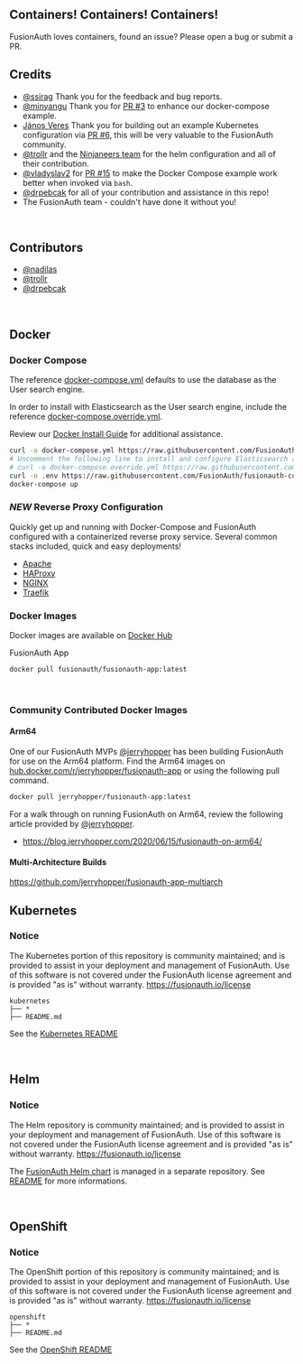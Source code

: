 ## Containers! Containers! Containers!

FusionAuth loves containers, found an issue? Please open a bug or submit a PR.


## Credits
- [@ssirag](https://github.com/ssirag) Thank you for the feedback and bug reports.
- [@minyangu](https://github.com/minyangu) Thank you for [PR #3](https://github.com/FusionAuth/fusionauth-containers/pull/3) to enhance our docker-compose example.
- [János Veres](https://github.com/nadilas) Thank you for building out an example Kubernetes configuration via [PR #6](https://github.com/FusionAuth/fusionauth-containers/pull/6), this will be very valuable to the FusionAuth community.
- [@trollr](https://github.com/trollr) and the [Ninjaneers team](https://www.ninjaneers.de/) for the helm configuration and all of their contribution.
- [@vladyslav2](https://github.com/vladyslav2) for [PR #15](https://github.com/FusionAuth/fusionauth-containers/pull/15) to make the Docker Compose example work better when invoked via `bash`.
- [@drpebcak](https://github.com/drpebcak) for all of your contribution and assistance in this repo!
- The FusionAuth team - couldn't have done it without you!

<br>

## Contributors
- [@nadilas](https://github.com/nadilas)
- [@trollr](https://github.com/trollr)
- [@drpebcak](https://github.com/drpebcak)

<br>

## Docker

### Docker Compose

The reference [docker-compose.yml](https://raw.githubusercontent.com/FusionAuth/fusionauth-containers/master/docker/fusionauth/docker-compose.yml) defaults to use the database as the User search engine.

In order to install with Elasticsearch as the User search engine, include the reference  [docker-compose.override.yml](https://raw.githubusercontent.com/FusionAuth/fusionauth-containers/master/docker/fusionauth/docker-compose.override.yml).

Review our [Docker Install Guide](https://fusionauth.io/docs/v1/tech/installation-guide/docker) for additional assistance.

```bash
curl -o docker-compose.yml https://raw.githubusercontent.com/FusionAuth/fusionauth-containers/master/docker/fusionauth/docker-compose.yml
# Uncomment the following line to install and configure Elasticsearch as the User search engine
# curl -o docker-compose.override.yml https://raw.githubusercontent.com/FusionAuth/fusionauth-containers/master/docker/fusionauth/docker-compose.override.yml
curl -o .env https://raw.githubusercontent.com/FusionAuth/fusionauth-containers/master/docker/fusionauth/.env
docker-compose up
```

### *NEW* Reverse Proxy Configuration

Quickly get up and running with Docker-Compose and FusionAuth configured with a containerized reverse proxy service. Several common stacks included, quick and easy deployments!

- [Apache](https://github.com/FusionAuth/fusionauth-containers/tree/master/docker/fusionauth-apache/postgresql)
- [HAProxy](https://github.com/FusionAuth/fusionauth-containers/tree/master/docker/fusionauth-haproxy/postgresql)
- [NGINX](https://github.com/FusionAuth/fusionauth-containers/tree/master/docker/fusionauth-nginx/postgresql)
- [Traefik](https://github.com/FusionAuth/fusionauth-containers/tree/master/docker/fusionauth-traefik/postgresql)

### Docker Images

Docker images are available on [Docker Hub](https://hub.docker.com/u/fusionauth/)

FusionAuth App
```bash
docker pull fusionauth/fusionauth-app:latest
```

<br>

### Community Contributed Docker Images

#### Arm64

One of our FusionAuth MVPs [@jerryhopper](https://github.com/jerryhopper) has been building FusionAuth for use on the Arm64 platform. Find the Arm64 images on [hub.docker.com/r/jerryhopper/fusionauth-app](https://hub.docker.com/r/jerryhopper/fusionauth-app) or using the following pull command.


```bash
docker pull jerryhopper/fusionauth-app:latest
```

For a walk through on running FusionAuth on Arm64, review the following article provided by [@jerryhopper](https://github.com/jerryhopper).
-  https://blog.jerryhopper.com/2020/06/15/fusionauth-on-arm64/

#### Multi-Architecture Builds

https://github.com/jerryhopper/fusionauth-app-multiarch

## Kubernetes

### Notice
The Kubernetes portion of this repository is community maintained; and is provided to assist in your deployment and management of FusionAuth. Use of this software is not covered under the FusionAuth license agreement and is provided "as is" without warranty.  https://fusionauth.io/license

```
kubernetes
├── *
├── README.md
```

See the [Kubernetes README](https://github.com/FusionAuth/fusionauth-containers/tree/master/kubernetes)

<br>

## Helm

### Notice
The Helm repository is community maintained; and is provided to assist in your deployment and management of FusionAuth. Use of this software is not covered under the FusionAuth license agreement and is provided "as is" without warranty.  https://fusionauth.io/license

The [FusionAuth Helm chart](https://github.com/FusionAuth/charts) is managed in a separate repository. See [README](https://github.com/FusionAuth/charts/blob/master/README.md) for more informations.

<br>

## OpenShift

### Notice
The OpenShift portion of this repository is community maintained; and is provided to assist in your deployment and management of FusionAuth. Use of this software is not covered under the FusionAuth license agreement and is provided "as is" without warranty.  https://fusionauth.io/license

```
openshift
├── *
├── README.md
```

See the [OpenShift README](https://github.com/FusionAuth/fusionauth-containers/tree/master/openshift)

